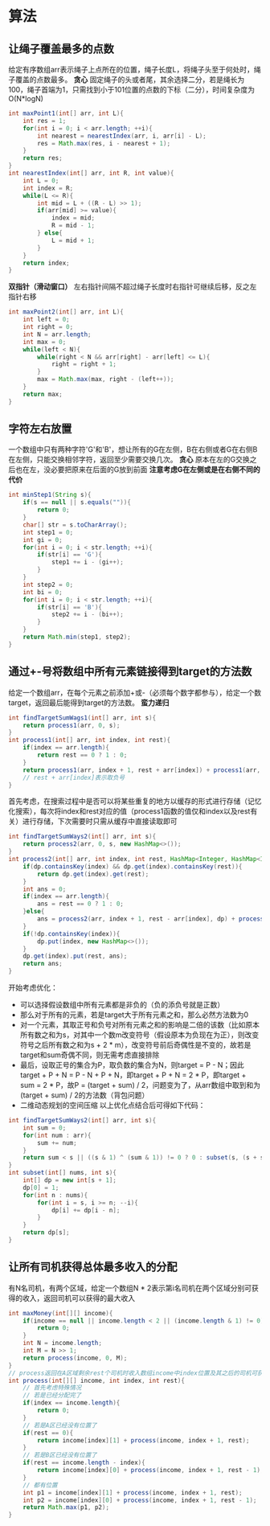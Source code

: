 # 算法
## 让绳子覆盖最多的点数
给定有序数组arr表示绳子上点所在的位置，绳子长度L，将绳子头至于何处时，绳子覆盖的点数最多。
**贪心**
固定绳子的头或者尾，其余选择二分，若是绳长为100，绳子首端为1，只需找到小于101位置的点数的下标（二分），时间复杂度为O(N*logN)
```java
int maxPoint1(int[] arr, int L){
	int res = 1;
	for(int i = 0; i < arr.length; ++i){
		int nearest = nearestIndex(arr, i, arr[i] - L);
		res = Math.max(res, i - nearest + 1);
	}
	return res;
}
int nearestIndex(int[] arr, int R, int value){
	int L = 0;
	int index = R;
	while(L <= R){
		int mid = L + ((R - L) >> 1);
		if(arr[mid] >= value){
			index = mid;
			R = mid - 1;
		} else{
			L = mid + 1;
		}
	}
	return index;
}
```
**双指针（滑动窗口）**
左右指针间隔不超过绳子长度时右指针可继续后移，反之左指针右移
```java
int maxPoint2(int[] arr, int L){
	int left = 0;
	int right = 0;
	int N = arr.length;
	int max = 0;
	while(left < N){
		while(right < N && arr[right] - arr[left] <= L){
			right = right + 1;
		}
		max = Math.max(max, right - (left++));
	}
	return max;
}
```
## 字符左右放置
一个数组中只有两种字符'G'和'B'，想让所有的G在左侧，B在右侧或者G在右侧B在左侧，只能交换相邻字符，返回至少需要交换几次。
**贪心**
原本在左的G交换之后也在左，没必要把原来在后面的G放到前面
**注意考虑G在左侧或是在右侧不同的代价**
```java
int minStep1(String s){
	if(s == null || s.equals("")){
		return 0;
	}
	char[] str = s.toCharArray();
	int step1 = 0;
	int gi = 0;
	for(int i = 0; i < str.length; ++i){
		if(str[i] == 'G'){
			step1 += i - (gi++);
		}
	}
	int step2 = 0;
	int bi = 0;
	for(int i = 0; i < str.length; ++i){
		if(str[i] == 'B'){
			step2 += i - (bi++);
		}
	}
	return Math.min(step1, step2);
}
```
## 通过+-号将数组中所有元素链接得到target的方法数
给定一个数组arr，在每个元素之前添加+或-（必须每个数字都参与），给定一个数target，返回最后能得到target的方法数。
**蛮力递归**
```java
int findTargetSumWags1(int[] arr, int s){
	return process1(arr, 0, s);
}
int process1(int[] arr, int index, int rest){
	if(index == arr.length){
		return rest == 0 ? 1 : 0;
	}
	return process1(arr, index + 1, rest + arr[index]) + process1(arr, index + 1, rest - arr[index]);
	// rest + arr[index]表示取负号
}
```
首先考虑，在搜索过程中是否可以将某些重复的地方以缓存的形式进行存储（记忆化搜索），每次将index和rest对应的值（process1函数的值仅和index以及rest有关）进行存储，下次需要时只需从缓存中直接读取即可
```java
int findTargetSumWays2(int[] arr, int s){
	return process2(arr, 0, s, new HashMap<>());
}
int process2(int[] arr, int index, int rest, HashMap<Integer, HashMap<Integer, Integer>> dp){
	if(dp.containsKey(index) && dp.get(index).containsKey(rest)){
		return dp.get(index).get(rest);
	}
	int ans = 0;
	if(index == arr.length){
		ans = rest == 0 ? 1 : 0;
	}else{
		ans = process2(arr, index + 1, rest - arr[index], dp) + process2(arr, index + 1, rest + arr[index], dp);
	}
	if(!dp.containsKey(index)){
		dp.put(index, new HashMap<>());
	}
	dp.get(index).put(rest, ans);
	return ans;
}
```
开始考虑优化：
* 可以选择假设数组中所有元素都是非负的（负的添负号就是正数）
* 那么对于所有的元素，若是target大于所有元素之和，那么必然方法数为0
* 对一个元素，其取正号和负号对所有元素之和的影响是二倍的该数（比如原本所有数之和为s，对其中一个数m改变符号（假设原本为负现在为正），则改变符号之后所有数之和为s + 2 * m），改变符号前后奇偶性是不变的，故若是target和sum奇偶不同，则无需考虑直接排除
* 最后，设取正号的集合为P，取负数的集合为N，则target = P - N；因此target + P + N = P - N + P + N，即target + P + N = 2 * P，即target + sum = 2 * P，故P = (target + sum) / 2，问题变为了，从arr数组中取到和为(target + sum) / 2的方法数（背包问题）
* 二维动态规划的空间压缩
以上优化点结合后可得如下代码：
```java
int findTargetSumWays2(int[] arr, int s){
	int sum = 0;
	for(int num : arr){
		sum += num;
	}
	return sum < s || ((s & 1) ^ (sum & 1)) != 0 ? 0 : subset(s, (s + sum) >> 1);
}
int subset(int[] nums, int s){
	int[] dp = new int[s + 1];
	dp[0] = 1;
	for(int n : nums){
		for(int i = s, i >= n; --i){
			dp[i] += dp[i - n];
		}
	}
	return dp[s];
}
```
## 让所有司机获得总体最多收入的分配
有N名司机，有两个区域，给定一个数组N * 2表示第i名司机在两个区域分别可获得的收入，返回司机可以获得的最大收入
```java
int maxMoney(int[][] income){
    if(income == null || income.length < 2 || (income.length & 1) != 0){
        return 0;
    }
    int N = income.length;
    int M = N >> 1;
    return process(income, 0, M);
}
// process返回在A区域剩余rest个司机时收入数组income中index位置及其之后的司机可获得的最大收入
int process(int[][] income, int index, int rest){
    // 首先考虑特殊情况
    // 若是已经分配完了
    if(index == income.length){
        return 0;
    }
    // 若是A区已经没有位置了
    if(rest == 0){
        return income[index][1] + process(income, index + 1, rest);
    }
    // 若是B区已经没有位置了
    if(rest == income.length - index){
        return income[index][0] + process(income, index + 1, rest - 1);
    }
    // 都有位置
    int p1 = income[index][1] + process(income, index + 1, rest);
    int p2 = income[index][0] + process(income, index + 1, rest - 1);
    return Math.max(p1, p2);
}
```